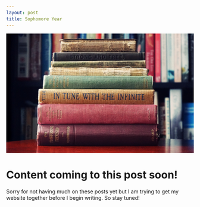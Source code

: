 ```yaml
---
layout: post
title: Sophomore Year
---
```


![Sophomore Year](/images/assortment-book-book-bindings-1130980.jpg)

# Content coming to this post soon!

Sorry for not having much on these posts yet but I am trying to get my website together before I begin writing. So stay tuned!

